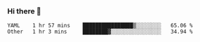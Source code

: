 ### Hi there 👋

<!--
**yeya24/yeya24** is a ✨ _special_ ✨ repository because its `README.md` (this file) appears on your GitHub profile.

Here are some ideas to get you started:

- 🔭 I’m currently working on ...
- 🌱 I’m currently learning ...
- 👯 I’m looking to collaborate on ...
- 🤔 I’m looking for help with ...
- 💬 Ask me about ...
- 📫 How to reach me: ...
- 😄 Pronouns: ...
- ⚡ Fun fact: ...
-->

<!--START_SECTION:waka-->

```text
YAML    1 hr 57 mins    ████████████████▒░░░░░░░░   65.06 %
Other   1 hr 3 mins     ████████▓░░░░░░░░░░░░░░░░   34.94 %
```

<!--END_SECTION:waka-->
